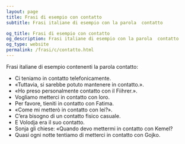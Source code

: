 ```yaml
---
layout: page
title: Frasi di esempio con contatto 
subtitle: Frasi italiane di esempio con la parola  contatto

og_title: Frasi di esempio con contatto 
og_description: Frasi italiane di esempio con la parola  contatto
og_type: website
permalink: /frasi/c/contatto.html
---
```


Frasi italiane di esempio contenenti la parola contatto:


- Ci teniamo in contatto telefonicamente.
- «Tuttavia, si sarebbe potuto mantenere in contatto.».
- «Ho preso personalmente contatto con il Fiihrer.».
- Vogliamo metterci in contatto con loro.
- Per favore, tieniti in contatto con Fatima.
- «Come mi metterò in contatto con lei?».
- C’era bisogno di un contatto fisico casuale.
- E Volodja era il suo contatto.
- Sonja gli chiese: «Quando devo mettermi in contatto con Kemel?
- Quasi ogni notte tentiamo di metterci in contatto con Gojko.
